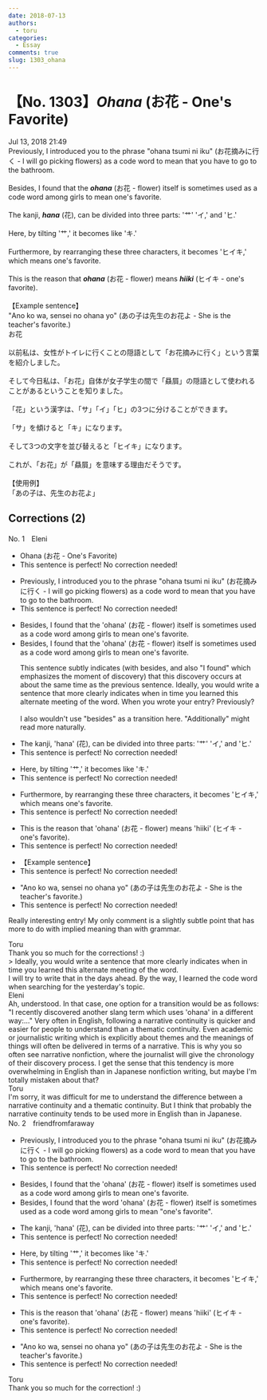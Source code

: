 ```yaml
---
date: 2018-07-13
authors:
  - toru
categories:
  - Essay
comments: true
slug: 1303_ohana
---
```


# 【No. 1303】<strong><em>Ohana</strong></em> (お花 - One's Favorite)
<div class="date">Jul 13, 2018 21:49</div>
<div id="post"><div id="body_show_ori">
Previously, I introduced you to the phrase "ohana tsumi ni iku" (お花摘みに行く - I will go picking flowers) as a code word to mean that you have to go to the bathroom.<br/><br/>Besides, I found that the <strong><em>ohana</em></strong> (お花 - flower) itself is sometimes used as a code word among girls to mean one's favorite.<br/><br/>The kanji, <strong><em>hana</em></strong> (花), can be divided into three parts: '艹' 'イ,' and 'ヒ.'<br/><br/>Here, by tilting '艹,' it becomes like 'キ.'<br/><br/>Furthermore, by rearranging these three characters, it becomes 'ヒイキ,' which means one's favorite.<br/><br/>This is the reason that <strong><em>ohana</em></strong> (お花 - flower) means <strong><em>hiiki</em></strong> (ヒイキ - one's favorite).<br/><br/>【Example sentence】<br/>"Ano ko wa, sensei no ohana yo" (あの子は先生のお花よ - She is the teacher's favorite.)
</div></div>

<!-- more -->

<div id="post_ja"><div id="body_show_mo">
お花<br/><br/>以前私は、女性がトイレに行くことの隠語として「お花摘みに行く」という言葉を紹介しました。<br/><br/>そして今日私は、「お花」自体が女子学生の間で「贔屓」の隠語として使われることがあるということを知りました。<br/><br/>「花」という漢字は、「サ」「イ」「ヒ」の3つに分けることができます。<br/><br/>「サ」を傾けると「キ」になります。<br/><br/>そして3つの文字を並び替えると「ヒイキ」になります。<br/><br/>これが、「お花」が「贔屓」を意味する理由だそうです。<br/><br/>【使用例】<br/>「あの子は、先生のお花よ」
</div></div>

## Corrections (2)
<div id="block"><div class="first_name"> No. 1　<span class="just_name">Eleni</span></div><div id="block2">
<ul class="correction_field">
<li class="incorrect">Ohana (お花 - One's Favorite)</li>
<li class="corrected perfect">This sentence is perfect! No correction needed!</li>
</ul>
<ul class="correction_field">
<li class="incorrect">Previously, I introduced you to the phrase "ohana tsumi ni iku" (お花摘みに行く - I will go picking flowers) as a code word to mean that you have to go to the bathroom.</li>
<li class="corrected perfect">This sentence is perfect! No correction needed!</li>
</ul>
<ul class="correction_field">
<li class="incorrect">Besides, I found that the 'ohana' (お花 - flower) itself is sometimes used as a code word among girls to mean one's favorite.</li>
<li class="corrected correct">
<span class="f_red">Besides</span>, I found that the 'ohana' (お花 - flower) itself is sometimes used as a code word among girls to mean one's favorite.
<p class="correction_comment">This sentence subtly indicates (with besides, and also "I found" which emphasizes the moment of discovery) that this discovery occurs at about the same time as the previous sentence. Ideally, you would write a sentence that more clearly indicates when in time you learned this alternate meeting of the word. When you wrote your entry? Previously? <br/><br/>I also wouldn't use "besides" as a transition here. "Additionally" might read more naturally.</p>
</li>
</ul>
<ul class="correction_field">
<li class="incorrect">The kanji, 'hana' (花), can be divided into three parts: '艹' 'イ,' and 'ヒ.'</li>
<li class="corrected perfect">This sentence is perfect! No correction needed!</li>
</ul>
<ul class="correction_field">
<li class="incorrect">Here, by tilting '艹,' it becomes like 'キ.'</li>
<li class="corrected perfect">This sentence is perfect! No correction needed!</li>
</ul>
<ul class="correction_field">
<li class="incorrect">Furthermore, by rearranging these three characters, it becomes 'ヒイキ,' which means one's favorite.</li>
<li class="corrected perfect">This sentence is perfect! No correction needed!</li>
</ul>
<ul class="correction_field">
<li class="incorrect">This is the reason that 'ohana' (お花 - flower) means 'hiiki' (ヒイキ - one's favorite).</li>
<li class="corrected perfect">This sentence is perfect! No correction needed!</li>
</ul>
<ul class="correction_field">
<li class="incorrect">【Example sentence】</li>
<li class="corrected perfect">This sentence is perfect! No correction needed!</li>
</ul>
<ul class="correction_field">
<li class="incorrect">"Ano ko wa, sensei no ohana yo" (あの子は先生のお花よ - She is the teacher's favorite.)</li>
<li class="corrected perfect">This sentence is perfect! No correction needed!</li>
</ul>
<p class="comment_small">
 Really interesting entry! My only comment is a slightly subtle point that has more to do with implied meaning than with grammar.
</p>

</div><div class="name"><span class="just_name">Toru</span><br>
Thank you so much for the corrections! :)<br/>&gt; Ideally, you would write a sentence that more clearly indicates when in time you learned this alternate meeting of the word.<br/>I will try to write that in the days ahead. By the way, I learned the code word when searching for the yesterday's topic.
</div>
<div class="name"><span class="just_name">Eleni</span><br>
Ah, understood. In that case, one option for a transition would be as follows: "I recently discovered another slang term which uses 'ohana' in a different way:..." Very often in English, following a narrative continuity is quicker and easier for people to understand than a thematic continuity. Even academic or journalistic writing which is explicitly about themes and the meanings of things will often be delivered in terms of a narrative. This is why you so often see narrative nonfiction, where the journalist will give the chronology of their discovery process. I get the sense that this tendency is more overwhelming in English than in Japanese nonfiction writing, but maybe I'm totally mistaken about that? 
</div>
<div class="name"><span class="just_name">Toru</span><br>
I'm sorry, it was difficult for me to understand the difference between a narrative continuity and a thematic continuity. But I think that probably the narrative continuity tends to be used more in English than in Japanese.
</div>
</div>
<div id="block"><div class="first_name"> No. 2　<span class="just_name">friendfromfaraway</span></div><div id="block2">
<ul class="correction_field">
<li class="incorrect">Previously, I introduced you to the phrase "ohana tsumi ni iku" (お花摘みに行く - I will go picking flowers) as a code word to mean that you have to go to the bathroom.</li>
<li class="corrected perfect">This sentence is perfect! No correction needed!</li>
</ul>
<ul class="correction_field">
<li class="incorrect">Besides, I found that the 'ohana' (お花 - flower) itself is sometimes used as a code word among girls to mean one's favorite.</li>
<li class="corrected correct">
Besides, I found that the <span class="f_blue">word </span>'ohana' (お花 - flower) itself is sometimes used as a code word among girls to mean "one's favorite".
</li>
</ul>
<ul class="correction_field">
<li class="incorrect">The kanji, 'hana' (花), can be divided into three parts: '艹' 'イ,' and 'ヒ.'</li>
<li class="corrected perfect">This sentence is perfect! No correction needed!</li>
</ul>
<ul class="correction_field">
<li class="incorrect">Here, by tilting '艹,' it becomes like 'キ.'</li>
<li class="corrected perfect">This sentence is perfect! No correction needed!</li>
</ul>
<ul class="correction_field">
<li class="incorrect">Furthermore, by rearranging these three characters, it becomes 'ヒイキ,' which means one's favorite.</li>
<li class="corrected perfect">This sentence is perfect! No correction needed!</li>
</ul>
<ul class="correction_field">
<li class="incorrect">This is the reason that 'ohana' (お花 - flower) means 'hiiki' (ヒイキ - one's favorite).</li>
<li class="corrected perfect">This sentence is perfect! No correction needed!</li>
</ul>
<ul class="correction_field">
<li class="incorrect">"Ano ko wa, sensei no ohana yo" (あの子は先生のお花よ - She is the teacher's favorite.)</li>
<li class="corrected perfect">This sentence is perfect! No correction needed!</li>
</ul>
</div><div class="name"><span class="just_name">Toru</span><br>
Thank you so much for the correction! :)
</div>
</div>
